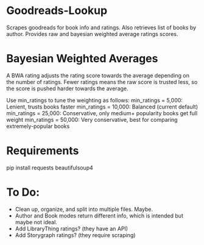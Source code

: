 # Goodreads-Lookup
Scrapes goodreads for book info and ratings.  Also retrieves list of books by author.  Provides raw and bayesian weighted average ratings scores.

# Bayesian Weighted Averages
A BWA rating adjusts the rating score towards the average depending on the number of ratings. Fewer ratings means the raw score is trusted less, so the score is pushed harder towards the average.

Use min_ratings to tune the weighting as follows:
min_ratings = 5,000:  Lenient, trusts books faster
min_ratings = 10,000: Balanced (current default)
min_ratings = 25,000: Conservative, only medium+ popularity books get full weight
min_ratings = 50,000: Very conservative, best for comparing extremely-popular books

# Requirements
pip install requests beautifulsoup4

# To Do:
- Clean up, organize, and split into multiple files.  Maybe.
- Author and Book modes return different info, which is intended but maybe not ideal.
- Add LibraryThing ratings? (they have an API)
- Add Storygraph ratings? (they require scraping)
